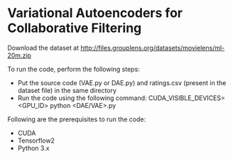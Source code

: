 # Variational Autoencoders for Collaborative Filtering 

Download the dataset at http://files.grouplens.org/datasets/movielens/ml-20m.zip 

To run the code, perform the following steps:
- Put the source code (VAE.py or DAE.py) and ratings.csv (present in the dataset file) in the same directory
- Run the code using the following command: CUDA_VISIBLE_DEVICES=<GPU_ID> python <DAE/VAE>.py

Following are the prerequisites to run the code:
- CUDA
- Tensorflow2
- Python 3.x
